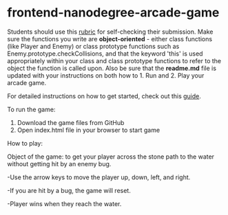 frontend-nanodegree-arcade-game
===============================

Students should use this [rubric](https://review.udacity.com/#!/projects/2696458597/rubric) for self-checking their submission. Make sure the functions you write are **object-oriented** - either class functions (like Player and Enemy) or class prototype functions such as Enemy.prototype.checkCollisions, and that the keyword 'this' is used appropriately within your class and class prototype functions to refer to the object the function is called upon. Also be sure that the **readme.md** file is updated with your instructions on both how to 1. Run and 2. Play your arcade game.

For detailed instructions on how to get started, check out this [guide](https://docs.google.com/document/d/1v01aScPjSWCCWQLIpFqvg3-vXLH2e8_SZQKC8jNO0Dc/pub?embedded=true).

To run the game:

1. Download the game files from GitHub
2. Open index.html file in your browser to start game 

How to play:

Object of the game: to get your player across the stone path to the water without getting hit by an enemy bug.

-Use the arrow keys to move the player up, down, left, and right.

-If you are hit by a bug, the game will reset.

-Player wins when they reach the water.

